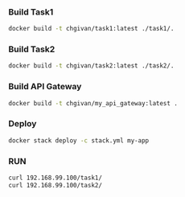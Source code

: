 
### Build Task1

``` sh
docker build -t chgivan/task1:latest ./task1/.
```

### Build Task2

``` sh
docker build -t chgivan/task2:latest ./task2/.
```

### Build API Gateway

``` sh
docker build -t chgivan/my_api_gateway:latest .
```

### Deploy
``` sh
docker stack deploy -c stack.yml my-app
```

### RUN
``` sh
curl 192.168.99.100/task1/
curl 192.168.99.100/task2/
```
